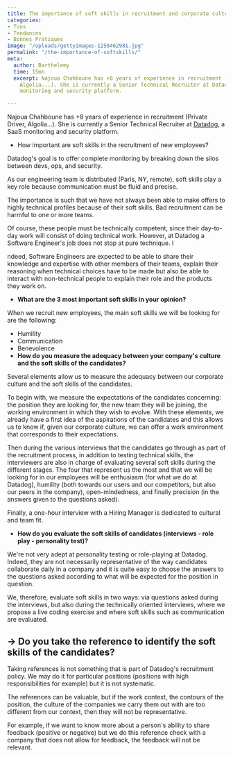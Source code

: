 ```yaml
---
title: The importance of soft skills in recruitment and corporate culture
categories:
- Tous
- Tendances
- Bonnes Pratiques
image: "/uploads/gettyimages-1250462981.jpg"
permalink: "/the-importance-of-softskills/"
meta:
  author: Barthelemy
  time: 15mn
  excerpt: Najoua Chahboune has +8 years of experience in recruitment (Private Driver,
    Algolia...). She is currently a Senior Technical Recruiter at Datadog, a SaaS
    monitoring and security platform.

---
```

Najoua Chahboune has +8 years of experience in recruitment (Private Driver, Algolia...). She is currently a Senior Technical Recruiter at [Datadog](https://www.datadoghq.com/lpg/?utm_source=Advertisement&utm_medium=GoogleAdsNon1stTier&utm_campaign=GoogleAdsNon1stTier-BrandCV&utm_content=Brand&utm_keyword=%2Bdatadog&utm_matchtype=b&gclid=CjwKCAjwmv-DBhAMEiwA7xYrd751Uo6UFt7GzVCy0gyIrtzFpJwlHqyXFt_elLMiek0HxIrY9sn2shoCEwYQAvD_BwE), a SaaS monitoring and security platform.

* How important are soft skills in the recruitment of new employees?

Datadog's goal is to offer complete monitoring by breaking down the silos between devs, ops, and security.

As our engineering team is distributed (Paris, NY, remote), soft skills play a key role because communication must be fluid and precise.

The importance is such that we have not always been able to make offers to highly technical profiles because of their soft skills. Bad recruitment can be harmful to one or more teams.

Of course, these people must be technically competent, since their day-to-day work will consist of doing technical work. However, at Datadog a Software Engineer's job does not stop at pure technique. I

ndeed, Software Engineers are expected to be able to share their knowledge and expertise with other members of their teams, explain their reasoning when technical choices have to be made but also be able to interact with non-technical people to explain their role and the products they work on.

* **What are the 3 most important soft skills in your opinion?**

When we recruit new employees, the main soft skills we will be looking for are the following:

* Humility
* Communication
* Benevolence
* **How do you measure the adequacy between your company's culture and the soft skills of the candidates?**

Several elements allow us to measure the adequacy between our corporate culture and the soft skills of the candidates.

To begin with, we measure the expectations of the candidates concerning: the position they are looking for, the new team they will be joining, the working environment in which they wish to evolve. With these elements, we already have a first idea of the aspirations of the candidates and this allows us to know if, given our corporate culture, we can offer a work environment that corresponds to their expectations.

Then during the various interviews that the candidates go through as part of the recruitment process, in addition to testing technical skills, the interviewers are also in charge of evaluating several soft skills during the different stages. The four that represent us the most and that we will be looking for in our employees will be enthusiasm (for what we do at Datadog), humility (both towards our users and our competitors, but also our peers in the company), open-mindedness, and finally precision (in the answers given to the questions asked).

Finally, a one-hour interview with a Hiring Manager is dedicated to cultural and team fit.

* **How do you evaluate the soft skills of candidates (interviews - role play - personality test)?**

We're not very adept at personality testing or role-playing at Datadog. Indeed, they are not necessarily representative of the way candidates collaborate daily in a company and it is quite easy to choose the answers to the questions asked according to what will be expected for the position in question.

We, therefore, evaluate soft skills in two ways: via questions asked during the interviews, but also during the technically oriented interviews, where we propose a live coding exercise and where soft skills such as communication are evaluated.

## → **Do you take the reference to identify the soft skills of the candidates?**

Taking references is not something that is part of Datadog's recruitment policy. We may do it for particular positions (positions with high responsibilities for example) but it is not systematic.

The references can be valuable, but if the work context, the contours of the position, the culture of the companies we carry them out with are too different from our context, then they will not be representative.

For example, if we want to know more about a person's ability to share feedback (positive or negative) but we do this reference check with a company that does not allow for feedback, the feedback will not be relevant.